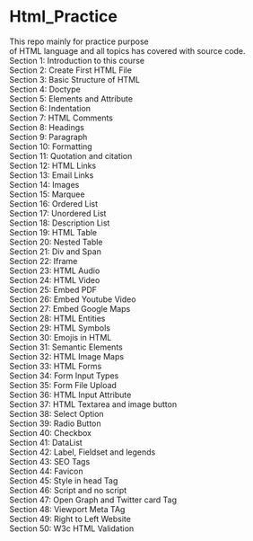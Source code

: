 # Html_Practice 
This repo mainly for practice purpose <br>of HTML language and all topics has covered with source code. <br>
Section 1: Introduction to this course<br>
Section 2: Create First HTML File<br>
Section 3: Basic Structure of HTML<br>
Section 4: Doctype<br>
Section 5: Elements and Attribute<br>
Section 6: Indentation<br>
Section 7: HTML Comments<br>
Section 8: Headings<br>
Section 9: Paragraph<br>
Section 10: Formatting<br>
Section 11: Quotation and citation<br>
Section 12: HTML Links<br>
Section 13: Email Links<br>
Section 14: Images<br>
Section 15: Marquee<br>
Section 16: Ordered List<br>
Section 17: Unordered List<br>
Section 18: Description List<br>
Section 19: HTML Table<br>
Section 20: Nested Table<br>
Section 21: Div and Span<br>
Section 22: Iframe<br>
Section 23: HTML Audio<br>
Section 24: HTML Video<br>
Section 25: Embed PDF<br>
Section 26: Embed Youtube Video<br>
Section 27: Embed Google Maps<br>
Section 28: HTML Entities<br>
Section 29: HTML Symbols<br>
Section 30: Emojis in HTML<br>
Section 31: Semantic Elements<br>
Section 32: HTML Image Maps<br>
Section 33: HTML Forms<br>
Section 34: Form Input Types<br>
Section 35: Form File Upload<br>
Section 36: HTML Input Attribute<br>
Section 37: HTML Textarea and image button<br>
Section 38: Select Option<br>
Section 39: Radio Button<br>
Section 40: Checkbox<br>
Section 41: DataList<br>
Section 42: Label, Fieldset and legends<br>
Section 43: SEO Tags<br>
Section 44: Favicon<br>
Section 45: Style in head Tag<br>
Section 46: Script and no script<br>
Section 47: Open Graph and Twitter card Tag<br>
Section 48: Viewport Meta TAg<br>
Section 49: Right to Left Website<br>
Section 50: W3c HTML Validation